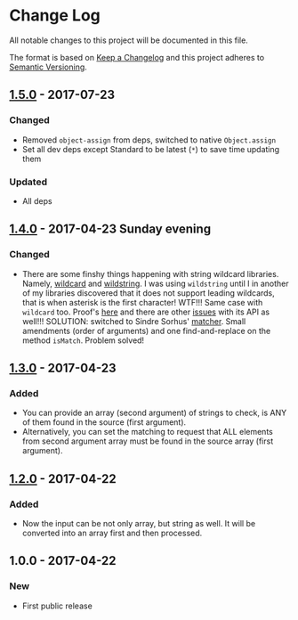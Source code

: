 # Change Log
All notable changes to this project will be documented in this file.

The format is based on [Keep a Changelog](http://keepachangelog.com/)
and this project adheres to [Semantic Versioning](http://semver.org/).

## [1.5.0] - 2017-07-23
### Changed
- Removed `object-assign` from deps, switched to native `Object.assign`
- Set all dev deps except Standard to be latest (`*`) to save time updating them

### Updated
- All deps

## [1.4.0] - 2017-04-23 Sunday evening
### Changed
- There are some finshy things happening with string wildcard libraries. Namely, [wildcard](https://www.npmjs.com/package/wildcard) and [wildstring](https://www.npmjs.com/package/wildstring). I was using `wildstring` until I in another of my libraries discovered that it does not support leading wildcards, that is when asterisk is the first character! WTF!!! Same case with `wildcard` too. Proof's [here](https://runkit.com/58fd11151dc1c60013c79f85/58fd132d15bef7001293f41a) and there are other [issues](https://github.com/DamonOehlman/wildcard/issues/9) with its API as well!!!
SOLUTION: switched to Sindre Sorhus' [matcher](https://www.npmjs.com/package/matcher). Small amendments (order of arguments) and one find-and-replace on the method `isMatch`. Problem solved!

## [1.3.0] - 2017-04-23
### Added
- You can provide an array (second argument) of strings to check, is ANY of them found in the source (first argument).
- Alternatively, you can set the matching to request that ALL elements from second argument array must be found in the source array (first argument).

## [1.2.0] - 2017-04-22
### Added
- Now the input can be not only array, but string as well. It will be converted into an array first and then processed.

## 1.0.0 - 2017-04-22
### New
- First public release

[1.2.0]: https://github.com/codsen/array-includes-with-glob/compare/v1.0.0...v1.2.0
[1.3.0]: https://github.com/codsen/array-includes-with-glob/compare/v1.2.0...v1.3.0
[1.4.0]: https://github.com/codsen/array-includes-with-glob/compare/v1.3.0...v1.4.0
[1.5.0]: https://github.com/codsen/array-includes-with-glob/compare/v1.4.0...v1.5.0
